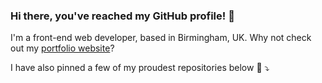 ### Hi there, you've reached my GitHub profile! 👋

I'm a front-end web developer, based in Birmingham, UK.
Why not check out my [portfolio website](https://www.scott-nicholson.co.uk)?

I have also pinned a few of my proudest repositories below 🎉 ⤵️

<!--
**snicholson99/snicholson99** is a ✨ _special_ ✨ repository because its `README.md` (this file) appears on your GitHub profile.

Here are some ideas to get you started:

- 🔭 I’m currently working on ...
- 🌱 I’m currently learning ...
- 👯 I’m looking to collaborate on ...
- 🤔 I’m looking for help with ...
- 💬 Ask me about ...
- 📫 How to reach me: ...
- 😄 Pronouns: ...
- ⚡ Fun fact: ...
-->
